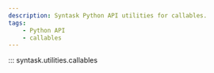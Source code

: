 ```yaml
---
description: Syntask Python API utilities for callables.
tags:
    - Python API
    - callables
---
```


::: syntask.utilities.callables